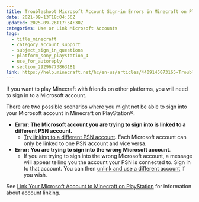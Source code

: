 ```yaml
---
title: Troubleshoot Microsoft Account Sign-in Errors in Minecraft on PlayStation
date: 2021-09-13T18:04:56Z
updated: 2025-09-26T17:54:30Z
categories: Use or Link Microsoft Accounts
tags:
  - title_minecraft
  - category_account_support
  - subject_sign_in_questions
  - platform_sony_playstation_4
  - use_for_autoreply
  - section_29296773863181
link: https://help.minecraft.net/hc/en-us/articles/4409145073165-Troubleshoot-Microsoft-Account-Sign-in-Errors-in-Minecraft-on-PlayStation
---
```


If you want to play Minecraft with friends on other platforms, you will need to sign in to a Microsoft account.

There are two possible scenarios where you might not be able to sign into your Microsoft account in Minecraft on PlayStation®.

- **Error: The Microsoft account you are trying to sign into is linked to a different PSN account.**
  - [Try linking to a different PSN account](./Link-Your-Microsoft-Account-to-Your-PlayStation-Network-Account-in-Minecraft-Bedrock-Edition.md). Each Microsoft account can only be linked to one PSN account and vice versa.
- **Error: You are trying to sign into the wrong Microsoft account**.
  - If you are trying to sign into the wrong Microsoft account, a message will appear telling you the account your PSN is connected to. Sign in to that account. You can then [unlink and use a different account](./Unlink-a-Microsoft-Account-from-a-PlayStation-Network-Account.md) if you wish.

See [Link Your Microsoft Account to Minecraft on PlayStation](./Link-Your-Microsoft-Account-to-Your-PlayStation-Network-Account-in-Minecraft-Bedrock-Edition.md) for information about account linking.
